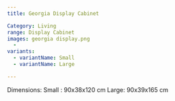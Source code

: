 ```yaml
---
title: Georgia Display Cabinet

Category: Living
range: Display Cabinet
images: georgia display.png
  - 
variants:
  - variantName: Small
  - variantName: Large

---
```


Dimensions:
Small : 90x38x120 cm
Large: 90x39x165 cm